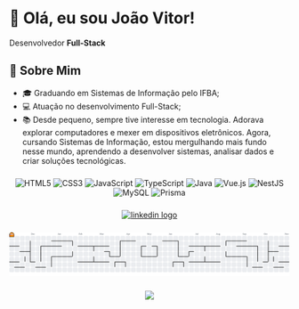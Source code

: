 <h1>👋 Olá, eu sou João Vitor!</h1>

Desenvolvedor **Full-Stack**

<h2>🚀 Sobre Mim</h2>

- 🎓 Graduando em Sistemas de Informação pelo IFBA; 
- 💻 Atuação no desenvolvimento Full-Stack;
- 📚 Desde pequeno, sempre tive interesse em tecnologia. Adorava explorar computadores e mexer em dispositivos eletrônicos. Agora, cursando Sistemas de Informação, estou mergulhando mais fundo nesse mundo, aprendendo a desenvolver sistemas, analisar dados e criar soluções tecnológicas.

###

<div align="center">
  <img src="https://cdn.jsdelivr.net/gh/devicons/devicon/icons/html5/html5-original.svg" alt="HTML5" width="40" height="40" />
  <img src="https://cdn.jsdelivr.net/gh/devicons/devicon/icons/css3/css3-original.svg" alt="CSS3" width="40" height="40" />
  <img src="https://cdn.jsdelivr.net/gh/devicons/devicon/icons/javascript/javascript-original.svg" alt="JavaScript" width="40" height="40" />
  <img src="https://cdn.jsdelivr.net/gh/devicons/devicon/icons/typescript/typescript-original.svg" alt="TypeScript" width="40" height="40" />
  <img src="https://cdn.jsdelivr.net/gh/devicons/devicon/icons/java/java-original.svg" alt="Java" width="40" height="40" />
  <img src="https://cdn.jsdelivr.net/gh/devicons/devicon/icons/vuejs/vuejs-original.svg" alt="Vue.js" width="40" height="40" />
  <img src="https://nestjs.com/img/logo-small.svg" alt="NestJS" width="40" height="40" />
  <img src="https://cdn.jsdelivr.net/gh/devicons/devicon/icons/mysql/mysql-original.svg" alt="MySQL" width="40" height="40" />
  <img src="https://cdn.jsdelivr.net/gh/devicons/devicon/icons/prisma/prisma-original.svg" alt="Prisma" width="40" height="40" />
</div>

###

<div align="center">
  <a href="https://www.linkedin.com/in/jo%C3%A3o-vitor-lemos-25277126a/"><img src="https://img.shields.io/static/v1?message=LinkedIn&logo=linkedin&label=&color=0077B5&logoColor=white&labelColor=&style=for-the-badge" height="25" alt="linkedin logo"  /></a>
</div>

###

<picture>
  <source media="(prefers-color-scheme: dark)" srcset="https://raw.githubusercontent.com/JoaoVitorLemosDEV/JoaoVitorLemosDEV/output/pacman-contribution-graph-dark.svg">
  <source media="(prefers-color-scheme: light)" srcset="https://raw.githubusercontent.com/JoaoVitorLemosDEV/JoaoVitorLemosDEV/output/pacman-contribution-graph.svg">
  <img alt="pacman contribution graph" src="https://raw.githubusercontent.com/JoaoVitorLemosDEV/JoaoVitorLemosDEV/output/pacman-contribution-graph.svg">
</picture>

###

<div align="center">
  <img src="https://visitor-badge.laobi.icu/badge?page_id=JoaoVitorLemosDEV.JoaoVitorLemosDEV&"  />
</div>

###
